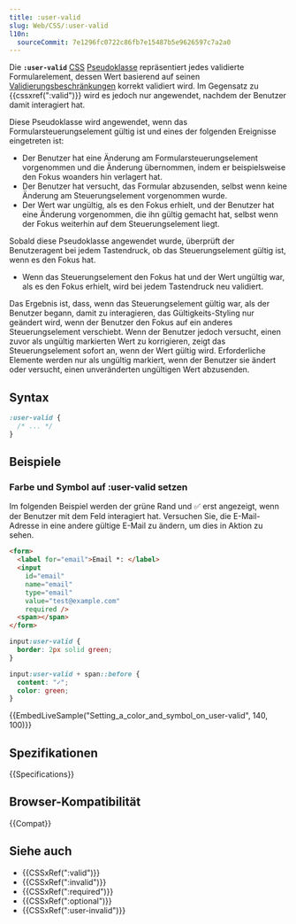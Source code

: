 ```yaml
---
title: :user-valid
slug: Web/CSS/:user-valid
l10n:
  sourceCommit: 7e1296fc0722c86fb7e15487b5e9626597c7a2a0
---
```


Die **`:user-valid`** [CSS](/de/docs/Web/CSS) [Pseudoklasse](/de/docs/Web/CSS/Pseudo-classes) repräsentiert jedes validierte Formularelement, dessen Wert basierend auf seinen [Validierungsbeschränkungen](/de/docs/Web/HTML/Guides/Constraint_validation) korrekt validiert wird. Im Gegensatz zu {{cssxref(":valid")}} wird es jedoch nur angewendet, nachdem der Benutzer damit interagiert hat.

Diese Pseudoklasse wird angewendet, wenn das Formularsteuerungselement gültig ist und eines der folgenden Ereignisse eingetreten ist:

- Der Benutzer hat eine Änderung am Formularsteuerungselement vorgenommen und die Änderung übernommen, indem er beispielsweise den Fokus woanders hin verlagert hat.
- Der Benutzer hat versucht, das Formular abzusenden, selbst wenn keine Änderung am Steuerungselement vorgenommen wurde.
- Der Wert war ungültig, als es den Fokus erhielt, und der Benutzer hat eine Änderung vorgenommen, die ihn gültig gemacht hat, selbst wenn der Fokus weiterhin auf dem Steuerungselement liegt.

Sobald diese Pseudoklasse angewendet wurde, überprüft der Benutzeragent bei jedem Tastendruck, ob das Steuerungselement gültig ist, wenn es den Fokus hat.

- Wenn das Steuerungselement den Fokus hat und der Wert ungültig war, als es den Fokus erhielt, wird bei jedem Tastendruck neu validiert.

Das Ergebnis ist, dass, wenn das Steuerungselement gültig war, als der Benutzer begann, damit zu interagieren, das Gültigkeits-Styling nur geändert wird, wenn der Benutzer den Fokus auf ein anderes Steuerungselement verschiebt. Wenn der Benutzer jedoch versucht, einen zuvor als ungültig markierten Wert zu korrigieren, zeigt das Steuerungselement sofort an, wenn der Wert gültig wird. Erforderliche Elemente werden nur als ungültig markiert, wenn der Benutzer sie ändert oder versucht, einen unveränderten ungültigen Wert abzusenden.

## Syntax

```css
:user-valid {
  /* ... */
}
```

## Beispiele

### Farbe und Symbol auf :user-valid setzen

Im folgenden Beispiel werden der grüne Rand und ✅ erst angezeigt, wenn der Benutzer mit dem Feld interagiert hat.
Versuchen Sie, die E-Mail-Adresse in eine andere gültige E-Mail zu ändern, um dies in Aktion zu sehen.

```html
<form>
  <label for="email">Email *: </label>
  <input
    id="email"
    name="email"
    type="email"
    value="test@example.com"
    required />
  <span></span>
</form>
```

```css
input:user-valid {
  border: 2px solid green;
}

input:user-valid + span::before {
  content: "✓";
  color: green;
}
```

{{EmbedLiveSample("Setting_a_color_and_symbol_on_user-valid", 140, 100)}}

## Spezifikationen

{{Specifications}}

## Browser-Kompatibilität

{{Compat}}

## Siehe auch

- {{CSSxRef(":valid")}}
- {{CSSxRef(":invalid")}}
- {{CSSxRef(":required")}}
- {{CSSxRef(":optional")}}
- {{CSSxRef(":user-invalid")}}

